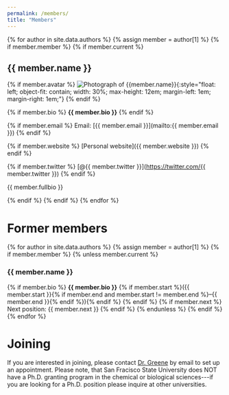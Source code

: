 ```yaml
---
permalink: /members/
title: "Members"
---
```


{% for author in site.data.authors %}
{% assign member = author[1] %}
{% if member.member %}
{% if member.current %}

## {{ member.name }}

{% if member.avatar %}
![Photograph of {{member.name}}]({{member.avatar}}){:style="float: left; object-fit: contain; width: 30%; max-height: 12em; margin-left: 1em; margin-right: 1em;"}
{% endif %}

{% if member.bio %}
**{{ member.bio }}**
{% endif %}

{% if member.email %}
Email: [{{ member.email }}](mailto:{{ member.email }})
{% endif %}

{% if member.website %}
[Personal website]({{ member.website }})
{% endif %}

{% if member.twitter %}
[@{{ member.twitter }}](https://twitter.com/{{ member.twitter }})
{% endif %}

{{ member.fullbio }}

{% endif %}
{% endif %}
{% endfor %}


# Former members


{% for author in site.data.authors %}
{% assign member = author[1] %}
{% if member.member %}
{% unless member.current %}

### {{ member.name }}

{% if member.bio %}
**{{ member.bio }}** {% if member.start %}({{ member.start }}{% if member.end and member.start != member.end %}&ndash;{{ member.end }}{% endif %}){% endif %}
{% endif %}
{% if member.next %}
Next position: {{ member.next }}
{% endif %}
{% endunless %}
{% endif %}
{% endfor %}

# Joining

If you are interested in joining, please contact [Dr. Greene](https://www.egreenelab.org/members/#eric-greene) by email to set up an appointment. Please note, that San Fracisco State University does NOT have a Ph.D. granting program in the chemical or biological sciences---if you are looking for a Ph.D. position please inquire at other universities.
